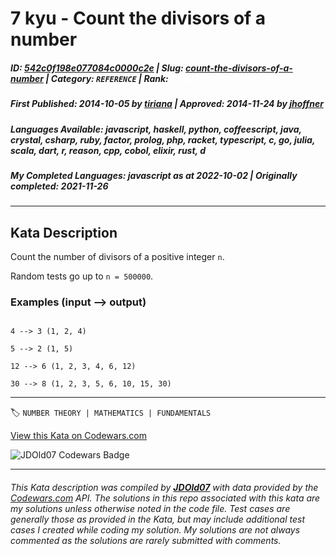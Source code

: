 # 7 kyu - Count the divisors of a number

##### **ID**: [542c0f198e077084c0000c2e](https://www.codewars.com/kata/542c0f198e077084c0000c2e) | **Slug**: [count-the-divisors-of-a-number](https://www.codewars.com/kata/542c0f198e077084c0000c2e) | **Category**: `REFERENCE` | **Rank**: <span style="color:white">7 kyu</span>

##### **First Published**: 2014-10-05 ***by*** [tiriana](https://www.codewars.com/users/tiriana) | **Approved**: 2014-11-24 ***by*** [jhoffner](https://www.codewars.com/users/jhoffner)

##### **Languages Available**: javascript, haskell, python, coffeescript, java, crystal, csharp, ruby, factor, prolog, php, racket, typescript, c, go, julia, scala, dart, r, reason, cpp, cobol, elixir, rust, d

##### **My Completed Languages**: javascript ***as at*** 2022-10-02 | **Originally completed**: 2021-11-26

---

## Kata Description


Count the number of divisors of a positive integer `n`.



Random tests go up to `n = 500000`.



### Examples (input --> output)

```

4 --> 3 (1, 2, 4)

5 --> 2 (1, 5)

12 --> 6 (1, 2, 3, 4, 6, 12)

30 --> 8 (1, 2, 3, 5, 6, 10, 15, 30)

```



---


🏷 `NUMBER THEORY | MATHEMATICS | FUNDAMENTALS`


[View this Kata on Codewars.com](https://www.codewars.com/kata/542c0f198e077084c0000c2e)

![](https://www.codewars.com/users/jdold07/badges/large "JDOld07 Codewars Badge")

---

###### *This Kata description was compiled by [**JDOld07**](https://tpstech.dev) with data provided by the [Codewars.com](https://www.codewars.com) API.  The solutions in this repo associated with this kata are my solutions unless otherwise noted in the code file.  Test cases are generally those as provided in the Kata, but may include additional test cases I created while coding my solution.  My solutions are not always commented as the solutions are rarely submitted with comments.*
